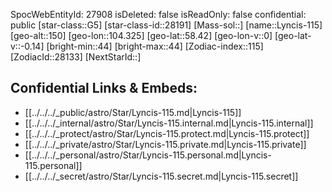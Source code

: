 ﻿---
location: [58.42,104.325,150]
type: Star
tags:
- astro/Star

---
SpocWebEntityId: 27908
isDeleted: false
isReadOnly: false
confidential: public
[star-class::G5]
[star-class-id::28191]
[Mass-sol::]
[name::Lyncis-115]
[geo-alt::150]
[geo-lon::104.325]
[geo-lat::58.42]
[geo-lon-v::0]
[geo-lat-v::-0.14]
[bright-min::44]
[bright-max::44]
[Zodiac-index::115]
[ZodiacId::28133]
[NextStarId::]



## Confidential Links & Embeds: 
- [[../../../_public/astro/Star/Lyncis-115.md|Lyncis-115]] 
- [[../../../_internal/astro/Star/Lyncis-115.internal.md|Lyncis-115.internal]] 
- [[../../../_protect/astro/Star/Lyncis-115.protect.md|Lyncis-115.protect]] 
- [[../../../_private/astro/Star/Lyncis-115.private.md|Lyncis-115.private]] 
- [[../../../_personal/astro/Star/Lyncis-115.personal.md|Lyncis-115.personal]] 
- [[../../../_secret/astro/Star/Lyncis-115.secret.md|Lyncis-115.secret]] 
